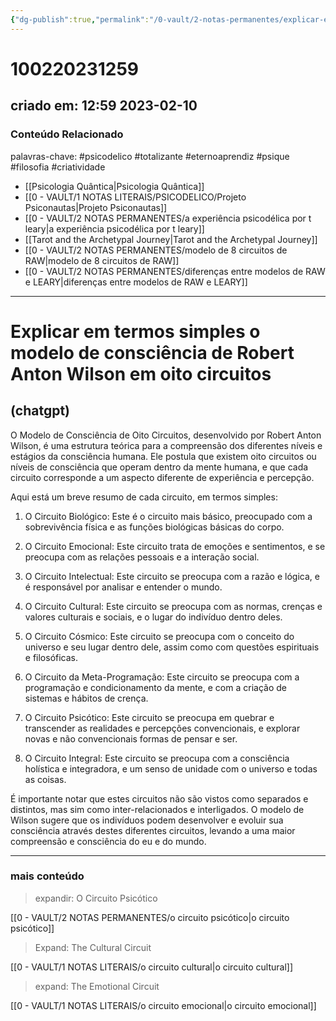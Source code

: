 ```yaml
---
{"dg-publish":true,"permalink":"/0-vault/2-notas-permanentes/explicar-em-termos-simples-o-modelo-de-consciencia-de-raw/","tags":["permanente","psicodelico","totalizante","eternoaprendiz","psique","filosofia","criatividade"],"dgHomeLink":true,"dgShowLocalGraph":true,"dgShowFileTree":true,"dgEnableSearch":true}
---
```


# 100220231259

## criado em: 12:59 2023-02-10

### Conteúdo Relacionado


palavras-chave: #psicodelico #totalizante #eternoaprendiz 
#psique #filosofia #criatividade 

- [[Psicologia Quântica\|Psicologia Quântica]]
- [[0 - VAULT/1 NOTAS LITERAIS/PSICODELICO/Projeto Psiconautas\|Projeto Psiconautas]]
- [[0 - VAULT/2 NOTAS PERMANENTES/a experiência psicodélica por t leary\|a experiência psicodélica por t leary]]
- [[Tarot and the Archetypal Journey\|Tarot and the Archetypal Journey]]
- [[0 - VAULT/2 NOTAS PERMANENTES/modelo de 8 circuitos de RAW\|modelo de 8 circuitos de RAW]]
- [[0 - VAULT/2 NOTAS PERMANENTES/diferenças entre modelos de RAW e LEARY\|diferenças entre modelos de RAW e LEARY]]

---

# Explicar em termos simples o modelo de consciência de Robert Anton Wilson em oito circuitos 

## (chatgpt)

O Modelo de Consciência de Oito Circuitos, desenvolvido por Robert Anton Wilson, é uma estrutura teórica para a compreensão dos diferentes níveis e estágios da consciência humana. Ele postula que existem oito circuitos ou níveis de consciência que operam dentro da mente humana, e que cada circuito corresponde a um aspecto diferente de experiência e percepção.

Aqui está um breve resumo de cada circuito, em termos simples:

1. O Circuito Biológico: Este é o circuito mais básico, preocupado com a sobrevivência física e as funções biológicas básicas do corpo.
    
2. O Circuito Emocional: Este circuito trata de emoções e sentimentos, e se preocupa com as relações pessoais e a interação social.
    
3. O Circuito Intelectual: Este circuito se preocupa com a razão e lógica, e é responsável por analisar e entender o mundo.
    
4. O Circuito Cultural: Este circuito se preocupa com as normas, crenças e valores culturais e sociais, e o lugar do indivíduo dentro deles.
    
5. O Circuito Cósmico: Este circuito se preocupa com o conceito do universo e seu lugar dentro dele, assim como com questões espirituais e filosóficas.
    
6. O Circuito da Meta-Programação: Este circuito se preocupa com a programação e condicionamento da mente, e com a criação de sistemas e hábitos de crença.
    
7. O Circuito Psicótico: Este circuito se preocupa em quebrar e transcender as realidades e percepções convencionais, e explorar novas e não convencionais formas de pensar e ser.
    
8. O Circuito Integral: Este circuito se preocupa com a consciência holística e integradora, e um senso de unidade com o universo e todas as coisas.

É importante notar que estes circuitos não são vistos como separados e distintos, mas sim como inter-relacionados e interligados. O modelo de Wilson sugere que os indivíduos podem desenvolver e evoluir sua consciência através destes diferentes circuitos, levando a uma maior compreensão e consciência do eu e do mundo.

---

### mais conteúdo

>expandir: O Circuito Psicótico

[[0 - VAULT/2 NOTAS PERMANENTES/o circuito psicótico\|o circuito psicótico]]

>Expand: The Cultural Circuit

[[0 - VAULT/1 NOTAS LITERAIS/o circuito cultural\|o circuito cultural]]

>expand: The Emotional Circuit

[[0 - VAULT/1 NOTAS LITERAIS/o circuito emocional\|o circuito emocional]]


